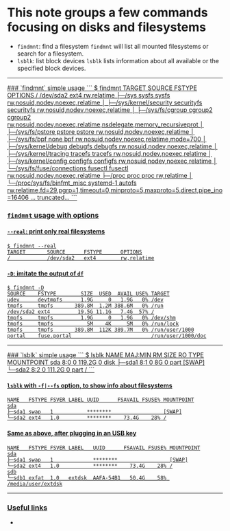# This note groups a few commands focusing on disks and filesystems
- `findmnt`: find a filesystem
   `findmnt` will list all mounted filesystems or search for a filesystem.
- `lsblk`: list block devices
   `lsblk` lists information about all available or the specified block devices.

----

<a href="findmnt">
### `findmnt` simple usage
```
$ findmnt 
TARGET                       SOURCE         FSTYPE          OPTIONS
/                            /dev/sda2      ext4            rw,relatime
├─/sys                       sysfs          sysfs           rw,nosuid,nodev,noexec,relatime
│ ├─/sys/kernel/security     securityfs     securityfs      rw,nosuid,nodev,noexec,relatime
│ ├─/sys/fs/cgroup           cgroup2        cgroup2         rw,nosuid,nodev,noexec,relatime,nsdelegate,memory_recursiveprot
│ ├─/sys/fs/pstore           pstore         pstore          rw,nosuid,nodev,noexec,relatime
│ ├─/sys/fs/bpf              none           bpf             rw,nosuid,nodev,noexec,relatime,mode=700
│ ├─/sys/kernel/debug        debugfs        debugfs         rw,nosuid,nodev,noexec,relatime
│ ├─/sys/kernel/tracing      tracefs        tracefs         rw,nosuid,nodev,noexec,relatime
│ ├─/sys/kernel/config       configfs       configfs        rw,nosuid,nodev,noexec,relatime
│ └─/sys/fs/fuse/connections fusectl        fusectl         rw,nosuid,nodev,noexec,relatime
├─/proc                      proc           proc            rw,relatime
│ └─/proc/sys/fs/binfmt_misc systemd-1      autofs          rw,relatime,fd=29,pgrp=1,timeout=0,minproto=5,maxproto=5,direct,pipe_ino=16406
 ... truncated...
```

### `findmnt` usage with options
#### `--real`: print only real filesystems
```
$ findmnt --real
TARGET       SOURCE      FSTYPE      OPTIONS
/            /dev/sda2   ext4        rw,relatime
```

#### `-D`: imitate the output of `df`
```
$ findmnt -D
SOURCE    FSTYPE        SIZE  USED  AVAIL USE% TARGET
udev      devtmpfs      1.9G     0   1.9G   0% /dev
tmpfs     tmpfs       389.8M  1.2M 388.6M   0% /run
/dev/sda2 ext4         19.5G 11.1G   7.4G  57% /
tmpfs     tmpfs         1.9G     0   1.9G   0% /dev/shm
tmpfs     tmpfs           5M    4K     5M   0% /run/lock
tmpfs     tmpfs       389.8M  112K 389.7M   0% /run/user/1000
portal    fuse.portal                          /run/user/1000/doc
```

----

<a href="lsblk">
### `lsblk` simple usage
```
$ lsblk
NAME   MAJ:MIN RM   SIZE RO TYPE MOUNTPOINT
sda      8:0    0 119.2G  0 disk
├─sda1   8:1    0     8G  0 part [SWAP]
└─sda2   8:2    0 111.2G  0 part /
```

#### `lsblk` with `-f|--fs` option, to show info about filesystems
```
NAME   FSTYPE FSVER LABEL UUID      FSAVAIL FSUSE% MOUNTPOINT
sda
├─sda1 swap   1           ********                 [SWAP]
└─sda2 ext4   1.0         ********    73.4G    28% /
```

#### Same as above, after plugging in an USB key
```
NAME   FSTYPE FSVER LABEL   UUID      FSAVAIL FSUSE% MOUNTPOINT
sda
├─sda1 swap   1             ********                 [SWAP]
└─sda2 ext4   1.0           ********    73.4G    28% /
sdb
└─sdb1 exfat  1.0   extdsk  AAFA-54B1   50.4G    58% /media/user/extdsk
```

----

### Useful links
- []()

